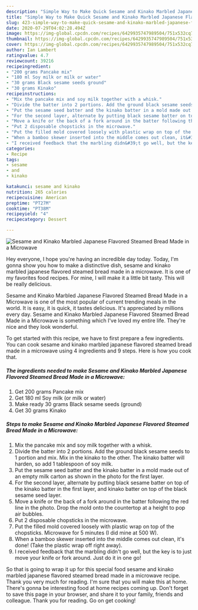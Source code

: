 ```yaml
---
description: "Simple Way to Make Quick Sesame and Kinako Marbled Japanese Flavored Steamed Bread Made in a Microwave"
title: "Simple Way to Make Quick Sesame and Kinako Marbled Japanese Flavored Steamed Bread Made in a Microwave"
slug: 423-simple-way-to-make-quick-sesame-and-kinako-marbled-japanese-flavored-steamed-bread-made-in-a-microwave
date: 2020-07-29T04:02:28.494Z
image: https://img-global.cpcdn.com/recipes/6429935747989504/751x532cq70/sesame-and-kinako-marbled-japanese-flavored-steamed-bread-made-in-a-microwave-recipe-main-photo.jpg
thumbnail: https://img-global.cpcdn.com/recipes/6429935747989504/751x532cq70/sesame-and-kinako-marbled-japanese-flavored-steamed-bread-made-in-a-microwave-recipe-main-photo.jpg
cover: https://img-global.cpcdn.com/recipes/6429935747989504/751x532cq70/sesame-and-kinako-marbled-japanese-flavored-steamed-bread-made-in-a-microwave-recipe-main-photo.jpg
author: Ian Lambert
ratingvalue: 4.7
reviewcount: 39216
recipeingredient:
- "200 grams Pancake mix"
- "180 ml Soy milk or milk or water"
- "30 grams Black sesame seeds ground"
- "30 grams Kinako"
recipeinstructions:
- "Mix the pancake mix and soy milk together with a whisk."
- "Divide the batter into 2 portions. Add the ground black sesame seeds to 1 portion and mix. Mix in the kinako to the other. The kinako batter will harden, so add 1 tablespoon of soy milk."
- "Put the sesame seed batter and the kinako batter in a mold made out of an empty milk carton as shown in the photo for the first layer."
- "For the second layer, alternate by putting black sesame batter on top of the kinako batter in the first layer, and kinako batter on top of the black sesame seed layer."
- "Move a knife or the back of a fork around in the batter following the red line in the photo. Drop the mold onto the countertop at a height to pop air bubbles."
- "Put 2 disposable chopsticks in the microwave."
- "Put the filled mold covered loosely with plastic wrap on top of the chopsticks. Microwave for 5 minutes (I did mine at 500 W)."
- "When a bamboo skewer inserted into the middle comes out clean, it&#39;s done! (Take the plastic wrap off right away)."
- "I received feedback that the marbling didn&#39;t go well, but the key is to just move your knife or fork around. Just do it in one go!"
categories:
- Recipe
tags:
- sesame
- and
- kinako

katakunci: sesame and kinako 
nutrition: 265 calories
recipecuisine: American
preptime: "PT27M"
cooktime: "PT38M"
recipeyield: "4"
recipecategory: Dessert

---
```



![Sesame and Kinako Marbled Japanese Flavored Steamed Bread Made in a Microwave](https://img-global.cpcdn.com/recipes/6429935747989504/751x532cq70/sesame-and-kinako-marbled-japanese-flavored-steamed-bread-made-in-a-microwave-recipe-main-photo.jpg)

Hey everyone, I hope you're having an incredible day today. Today, I'm gonna show you how to make a distinctive dish, sesame and kinako marbled japanese flavored steamed bread made in a microwave. It is one of my favorites food recipes. For mine, I will make it a little bit tasty. This will be really delicious.



Sesame and Kinako Marbled Japanese Flavored Steamed Bread Made in a Microwave is one of the most popular of current trending meals in the world. It is easy, it is quick, it tastes delicious. It's appreciated by millions every day. Sesame and Kinako Marbled Japanese Flavored Steamed Bread Made in a Microwave is something which I've loved my entire life. They're nice and they look wonderful.


To get started with this recipe, we have to first prepare a few ingredients. You can cook sesame and kinako marbled japanese flavored steamed bread made in a microwave using 4 ingredients and 9 steps. Here is how you cook that.

<!--inarticleads1-->

##### The ingredients needed to make Sesame and Kinako Marbled Japanese Flavored Steamed Bread Made in a Microwave:

1. Get 200 grams Pancake mix
1. Get 180 ml Soy milk (or milk or water)
1. Make ready 30 grams Black sesame seeds (ground)
1. Get 30 grams Kinako




<!--inarticleads2-->

##### Steps to make Sesame and Kinako Marbled Japanese Flavored Steamed Bread Made in a Microwave:

1. Mix the pancake mix and soy milk together with a whisk.
1. Divide the batter into 2 portions. Add the ground black sesame seeds to 1 portion and mix. Mix in the kinako to the other. The kinako batter will harden, so add 1 tablespoon of soy milk.
1. Put the sesame seed batter and the kinako batter in a mold made out of an empty milk carton as shown in the photo for the first layer.
1. For the second layer, alternate by putting black sesame batter on top of the kinako batter in the first layer, and kinako batter on top of the black sesame seed layer.
1. Move a knife or the back of a fork around in the batter following the red line in the photo. Drop the mold onto the countertop at a height to pop air bubbles.
1. Put 2 disposable chopsticks in the microwave.
1. Put the filled mold covered loosely with plastic wrap on top of the chopsticks. Microwave for 5 minutes (I did mine at 500 W).
1. When a bamboo skewer inserted into the middle comes out clean, it&#39;s done! (Take the plastic wrap off right away).
1. I received feedback that the marbling didn&#39;t go well, but the key is to just move your knife or fork around. Just do it in one go!




So that is going to wrap it up for this special food sesame and kinako marbled japanese flavored steamed bread made in a microwave recipe. Thank you very much for reading. I'm sure that you will make this at home. There's gonna be interesting food at home recipes coming up. Don't forget to save this page in your browser, and share it to your family, friends and colleague. Thank you for reading. Go on get cooking!
